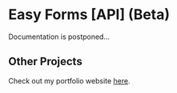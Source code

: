
# Easy Forms [API] (Beta)

Documentation is postponed...

## Other Projects

Check out my portfolio website [here](https://merouane-bali.netlify.app/).
